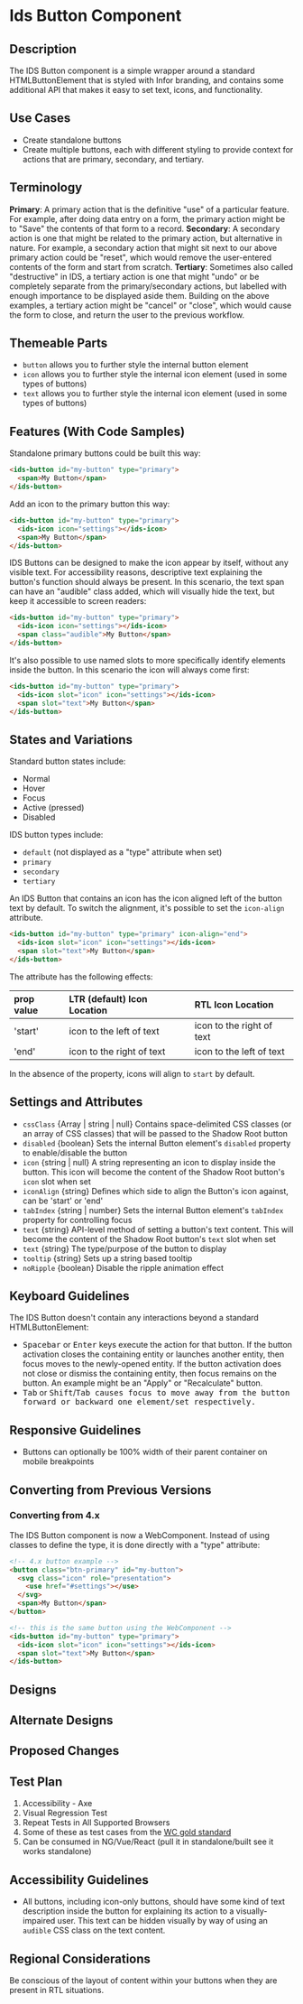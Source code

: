 # Ids Button Component

## Description

The IDS Button component is a simple wrapper around a standard HTMLButtonElement that is styled with Infor branding, and contains some additional API that makes it easy to set text, icons, and functionality.

## Use Cases

- Create standalone buttons
- Create multiple buttons, each with different styling to provide context for actions that are primary, secondary, and tertiary.

## Terminology

**Primary**: A primary action that is the definitive "use" of a particular feature.  For example, after doing data entry on a form, the primary action might be to "Save" the contents of that form to a record.
**Secondary**: A secondary action is one that might be related to the primary action, but alternative in nature.  For example, a secondary action that might sit next to our above primary action could be "reset", which would remove the user-entered contents of the form and start from scratch.
**Tertiary**: Sometimes also called "destructive" in IDS, a tertiary action is one that might "undo" or be completely separate from the primary/secondary actions, but labelled with enough importance to be displayed aside them. Building on the above examples, a tertiary action might be "cancel" or "close", which would cause the form to close, and return the user to the previous workflow.

## Themeable Parts

- `button` allows you to further style the internal button element
- `icon` allows you to further style the internal icon element (used in some types of buttons)
- `text` allows you to further style the internal icon element (used in some types of buttons)

## Features (With Code Samples)

Standalone primary buttons could be built this way:

```html
<ids-button id="my-button" type="primary">
  <span>My Button</span>
</ids-button>
```

Add an icon to the primary button this way:

```html
<ids-button id="my-button" type="primary">
  <ids-icon icon="settings"></ids-icon>
  <span>My Button</span>
</ids-button>
```

IDS Buttons can be designed to make the icon appear by itself, without any visible text.  For accessibility reasons, descriptive text explaining the button's function should always be present.  In this scenario, the text span can have an "audible" class added, which will visually hide the text, but keep it accessible to screen readers:

```html
<ids-button id="my-button" type="primary">
  <ids-icon icon="settings"></ids-icon>
  <span class="audible">My Button</span>
</ids-button>
```

It's also possible to use named slots to more specifically identify elements inside the button.  In this scenario the icon will always come first:

```html
<ids-button id="my-button" type="primary">
  <ids-icon slot="icon" icon="settings"></ids-icon>
  <span slot="text">My Button</span>
</ids-button>
```

## States and Variations

Standard button states include:

- Normal
- Hover
- Focus
- Active (pressed)
- Disabled

IDS button types include:

- `default` (not displayed as a "type" attribute when set)
- `primary`
- `secondary`
- `tertiary`

An IDS Button that contains an icon has the icon aligned left of the button text by default.  To switch the alignment, it's possible to set the `icon-align` attribute.

```html
<ids-button id="my-button" type="primary" icon-align="end">
  <ids-icon slot="icon" icon="settings"></ids-icon>
  <span slot="text">My Button</span>
</ids-button>
```

The attribute has the following effects:

| prop value | LTR (default) Icon Location | RTL Icon Location |
| :--------- | :-------------------------- | :---------------- |
| 'start'    | icon to the left of text | icon to the right of text |
| 'end'      | icon to the right of text | icon to the left of text |

In the absence of the property, icons will align to `start` by default.

## Settings and Attributes

- `cssClass` {Array<string> | string | null} Contains space-delimited CSS classes (or an array of CSS classes) that will be passed to the Shadow Root button
- `disabled` {boolean} Sets the internal Button element's `disabled` property to enable/disable the button
- `icon` {string | null} A string representing an icon to display inside the button.  This icon will become the content of the Shadow Root button's `icon` slot when set
- `iconAlign` {string} Defines which side to align the Button's icon against, can be 'start' or 'end'
- `tabIndex` {string | number} Sets the internal Button element's `tabIndex` property for controlling focus
- `text` {string} API-level method of setting a button's text content. This will become the content of the Shadow Root button's `text` slot when set
- `text` {string} The type/purpose of the button to display
- `tooltip` {string} Sets up a string based tooltip
- `noRipple` {boolean} Disable the ripple animation effect

## Keyboard Guidelines

The IDS Button doesn't contain any interactions beyond a standard HTMLButtonElement:

- <kbd>Spacebar</kbd> or <kbd>Enter</kbd> keys execute the action for that button. If the button activation closes the containing entity or launches another entity, then focus moves to the newly-opened entity. If the button activation does not close or dismiss the containing entity, then focus remains on the button. An example might be an "Apply" or "Recalculate" button.
- <kbd>Tab</kbd> or <kbd>Shift</kbd>/<kbd>Tab<kbd> causes focus to move away from the button forward or backward one element/set respectively.

## Responsive Guidelines

- Buttons can optionally be 100% width of their parent container on mobile breakpoints

## Converting from Previous Versions

### Converting from 4.x

The IDS Button component is now a WebComponent.  Instead of using classes to define the type, it is done directly with a "type" attribute:

```html
<!-- 4.x button example -->
<button class="btn-primary" id="my-button">
  <svg class="icon" role="presentation">
    <use href="#settings"></use>
  </svg>
  <span>My Button</span>
</button>

<!-- this is the same button using the WebComponent -->
<ids-button id="my-button" type="primary">
  <ids-icon slot="icon" icon="settings"></ids-icon>
  <span slot="text">My Button</span>
</ids-button>
```

## Designs

## Alternate Designs

## Proposed Changes

## Test Plan

1. Accessibility - Axe
1. Visual Regression Test
1. Repeat Tests in All Supported Browsers
1. Some of these as test cases from the [WC gold standard](https://github.com/webcomponents/gold-standard/wiki#api)
1. Can be consumed in NG/Vue/React (pull it in standalone/built see it works standalone)

## Accessibility Guidelines

- All buttons, including icon-only buttons, should have some kind of text description inside the button for explaining its action to a visually-impaired user. This text can be hidden visually by way of using an `audible` CSS class on the text content.

## Regional Considerations

Be conscious of the layout of content within your buttons when they are present in RTL situations.
